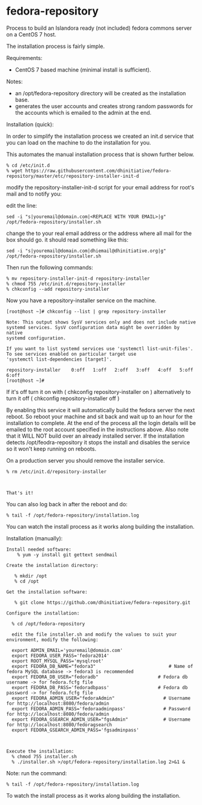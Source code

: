 # fedora-repository
Process to build an Islandora ready (not included) fedora commons server on a CentOS 7 host. 

The installation process is fairly simple. 

Requirements:
   - CentOS 7 based machine (minimal install is sufficient). 
 

Notes: 
   - an /opt/fedora-repository directory will be created as the installation base.
   - generates the user accounts and creates strong random passwords for the accounts which is emailed to the admin at the end. 

Installation (quick):

In order to simplify the installation process we created an init.d service that you can load on the machine to do the installation for you. 

This automates the manual installation process that is shown further below.

	% cd /etc/init.d
	% wget https://raw.githubusercontent.com/dhinitiative/fedora-repository/master/etc/repository-installer-init-d
		
modify the repository-installer-init-d script for your email address for root's mail and to notify you:
	
edit the line: 

	sed -i "s|youremail@domain.com|<REPLACE WITH YOUR EMAIL>|g" /opt/fedora-repository/installer.sh
			
change the <REPLACE WITH YOUR EMAIL> to your real email address or the address where all mail for the box should go.
it should read something like this:
			
	sed -i "s|youremail@domain.com|dhiemail@dhinitiative.org|g" /opt/fedora-repository/installer.sh
				
Then run the following commands:
    			
    % mv repository-installer-init-d repository-installer
    % chmod 755 /etc/init.d/repository-installer
    % chkconfig --add repository-installer
  
Now you have a repository-installer service on the machine.
   
   	[root@host ~]# chkconfig --list | grep repository-installer

	Note: This output shows SysV services only and does not include native
	systemd services. SysV configuration data might be overridden by native
	systemd configuration.
			
	If you want to list systemd services use 'systemctl list-unit-files'.
	To see services enabled on particular target use
	'systemctl list-dependencies [target]'.

	repository-installer	0:off	1:off	2:off	3:off	4:off	5:off	6:off
	[root@host ~]# 

If it's off turn it on with ( chkconfig repository-installer on ) alternatively to turn it off ( chkconfig repository-installer off )

By enabling this service it will automatically build the fedora server the next reboot. So reboot your machine and sit back and wait up to an hour for the installation to complete. At the end of the process all the login details will be emailed to the root account specified in the instructions above. Also note that it WILL NOT build over an already installed server. If the installation detects /opt/feodra-repository it stops the install and disables the service so it won't keep running on reboots. 



On a production server you should remove the installer service. 

	% rm /etc/init.d/repository-installer



	That's it!

You can also log back in after the reboot and do:

	% tail -f /opt/fedora-repository/installation.log 

You can watch the install process as it works along building the installation. 

Installation (manually):

    Install needed software:
        % yum -y install git gettext sendmail
        
    Create the installation directory:
    
       % mkdir /opt
       % cd /opt
       
    Get the installation software:
  
       % git clone https://github.com/dhinitiative/fedora-repository.git

    Configure the installation:
    
      % cd /opt/fedora-repository
      
      edit the file installer.sh and modify the values to suit your environment, modify the following:
      
      export ADMIN_EMAIL='youremail@domain.com' 
      export FEDORA_USER_PASS='fedora2014'
      export ROOT_MYSQL_PASS='mysqlroot' 
      export FEDORA_DB_NAME="fedora3"        		            # Name of fedora MySQL database -> fedora3 is recommended
      export FEDORA_DB_USER="fedoradb"        		        # Fedora db username -> for fedora.fcfg file
      export FEDORA_DB_PASS='fedoradbpass'        	        # Fedora db password -> for fedora.fcfg file
      export FEDORA_ADMIN_USER="fedoraAdmin"                  # Username for http://localhost:8080/fedora/admin
      export FEDORA_ADMIN_PASS='fedoraadminpass'              # Password for http://localhost:8080/fedora/admin
      export FEDORA_GSEARCH_ADMIN_USER="fgsAdmin"             # Username for http://localhost:8080/fedoragsearch
      export FEDORA_GSEARCH_ADMIN_PASS='fgsadminpass'  
      
     
     
    Execute the installation:
      % chmod 755 installer.sh
      % ./installer.sh >/opt/fedora-repository/installation.log 2>&1 &
      
  Note: run the command:

    % tail -f /opt/fedora-repository/installation.log 

  To watch the install process as it works along building the installation. 

